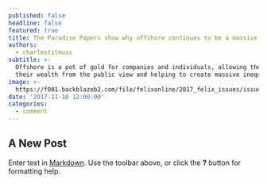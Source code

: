 ```yaml
---
published: false
headline: false
featured: true
title: The Paradise Papers show why offshore continues to be a massive problem
authors:
  - charlestitmuss
subtitle: >-
  Offshore is a pot of gold for companies and individuals, allowing them to hide
  their wealth from the public view and helping to create massive inequality 
image: >-
  https://f001.backblazeb2.com/file/felixonline/2017_felix_issues/issue_1675/1675_comment_money.jpg
date: '2017-11-10 12:00:00'
categories:
  - comment
---
```

## A New Post

Enter text in [Markdown](http://daringfireball.net/projects/markdown/). Use the toolbar above, or click the **?** button for formatting help.
